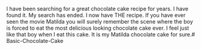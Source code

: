 I have been searching for a great chocolate cake recipe for years. I have found it. My search has ended. I now have THE recipe. If you have ever seen the movie Matilda you will surely remember the scene where the boy is forced to eat the most delicious looking chocolate cake ever. I feel just like that boy when I eat this cake. It is my Matilda chocolate cake for sure.# Basic-Chocolate-Cake
